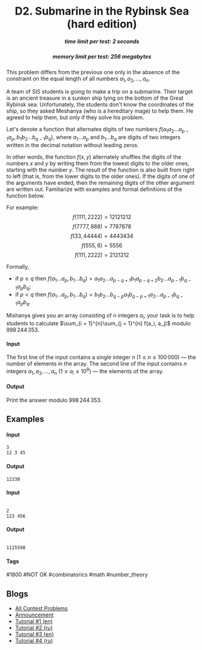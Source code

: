 <h1 style='text-align: center;'> D2. Submarine in the Rybinsk Sea (hard edition)</h1>

<h5 style='text-align: center;'>time limit per test: 2 seconds</h5>
<h5 style='text-align: center;'>memory limit per test: 256 megabytes</h5>

This problem differs from the previous one only in the absence of the constraint on the equal length of all numbers $a_1, a_2, \dots, a_n$.

A team of SIS students is going to make a trip on a submarine. Their target is an ancient treasure in a sunken ship lying on the bottom of the Great Rybinsk sea. Unfortunately, the students don't know the coordinates of the ship, so they asked Meshanya (who is a hereditary mage) to help them. He agreed to help them, but only if they solve his problem.

Let's denote a function that alternates digits of two numbers $f(a_1 a_2 \dots a_{p - 1} a_p, b_1 b_2 \dots b_{q - 1} b_q)$, where $a_1 \dots a_p$ and $b_1 \dots b_q$ are digits of two integers written in the decimal notation without leading zeros.

In other words, the function $f(x, y)$ alternately shuffles the digits of the numbers $x$ and $y$ by writing them from the lowest digits to the older ones, starting with the number $y$. The result of the function is also built from right to left (that is, from the lower digits to the older ones). If the digits of one of the arguments have ended, then the remaining digits of the other argument are written out. Familiarize with examples and formal definitions of the function below.

For example: $$f(1111, 2222) = 12121212$$ $$f(7777, 888) = 7787878$$ $$f(33, 44444) = 4443434$$ $$f(555, 6) = 5556$$ $$f(111, 2222) = 2121212$$

Formally,

* if $p \ge q$ then $f(a_1 \dots a_p, b_1 \dots b_q) = a_1 a_2 \dots a_{p - q + 1} b_1 a_{p - q + 2} b_2 \dots a_{p - 1} b_{q - 1} a_p b_q$;
* if $p < q$ then $f(a_1 \dots a_p, b_1 \dots b_q) = b_1 b_2 \dots b_{q - p} a_1 b_{q - p + 1} a_2 \dots a_{p - 1} b_{q - 1} a_p b_q$.

Mishanya gives you an array consisting of $n$ integers $a_i$, your task is to help students to calculate $\sum_{i = 1}^{n}\sum_{j = 1}^{n} f(a_i, a_j)$ modulo $998\,244\,353$.

#### Input

The first line of the input contains a single integer $n$ ($1 \le n \le 100\,000$) — the number of elements in the array. The second line of the input contains $n$ integers $a_1, a_2, \dots, a_n$ ($1 \le a_i \le 10^9$) — the elements of the array.

#### Output

Print the answer modulo $998\,244\,353$.

## Examples

#### Input


```text
3
12 3 45
```
#### Output


```text
12330
```
#### Input

```text

2
123 456

```
#### Output


```text

1115598
```


#### Tags 

#1800 #NOT OK #combinatorics #math #number_theory 

## Blogs
- [All Contest Problems](../Codeforces_Round_574_(Div._2).md)
- [Announcement](../blogs/Announcement.md)
- [Tutorial #1 (en)](../blogs/Tutorial_1_(en).md)
- [Tutorial #2 (ru)](../blogs/Tutorial_2_(ru).md)
- [Tutorial #3 (en)](../blogs/Tutorial_3_(en).md)
- [Tutorial #4 (ru)](../blogs/Tutorial_4_(ru).md)

